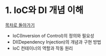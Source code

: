 # 1. IoC와 DI 개념 이해
[목차로 돌아가기](../README.md) 
- IoC(Inversion of Control)의 정의와 필요성
- DI(Dependency Injection)의 개념과 구현 방법
- IoC 컨테이너의 역할과 작동 원리